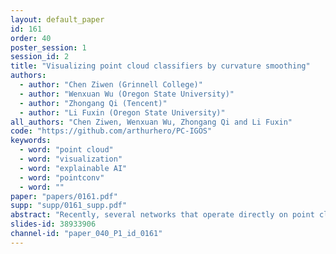 ```yaml
---
layout: default_paper
id: 161
order: 40
poster_session: 1
session_id: 2
title: "Visualizing point cloud classifiers by curvature smoothing"
authors:
  - author: "Chen Ziwen (Grinnell College)"
  - author: "Wenxuan Wu (Oregon State University)"
  - author: "Zhongang Qi (Tencent)"
  - author: "Li Fuxin (Oregon State University)"
all_authors: "Chen Ziwen, Wenxuan Wu, Zhongang Qi and Li Fuxin"
code: "https://github.com/arthurhero/PC-IGOS"
keywords:
  - word: "point cloud"
  - word: "visualization"
  - word: "explainable AI"
  - word: "pointconv"
  - word: ""
paper: "papers/0161.pdf"
supp: "supp/0161_supp.pdf"
abstract: "Recently, several networks that operate directly on point clouds have been proposed. There is significant utility in understanding their mechanisms to classify point clouds, which can potentially help diagnosing them and designing better architectures.  In this paper, we propose a novel learning-based approach to visualize features important to the point cloud classifiers. Our approach is based on deleting and inserting curvatures on a point cloud. The resulting point cloud is then evaluated on the original point cloud network to assess the importance of the feature. A technical contribution of the paper is an approximated curvature smoothing algorithm, which can smoothly transition from the original point cloud to one of constant curvature, such as a uniform sphere. We propose PCI-GOS (Point Cloud Integrated-Gradients Optimized Saliency), a visualization technique that can automatically find the minimal saliency map that covers the most important features on a shape. Experiment results revealed insights into those classifiers."
slides-id: 38933906
channel-id: "paper_040_P1_id_0161"
---
```

